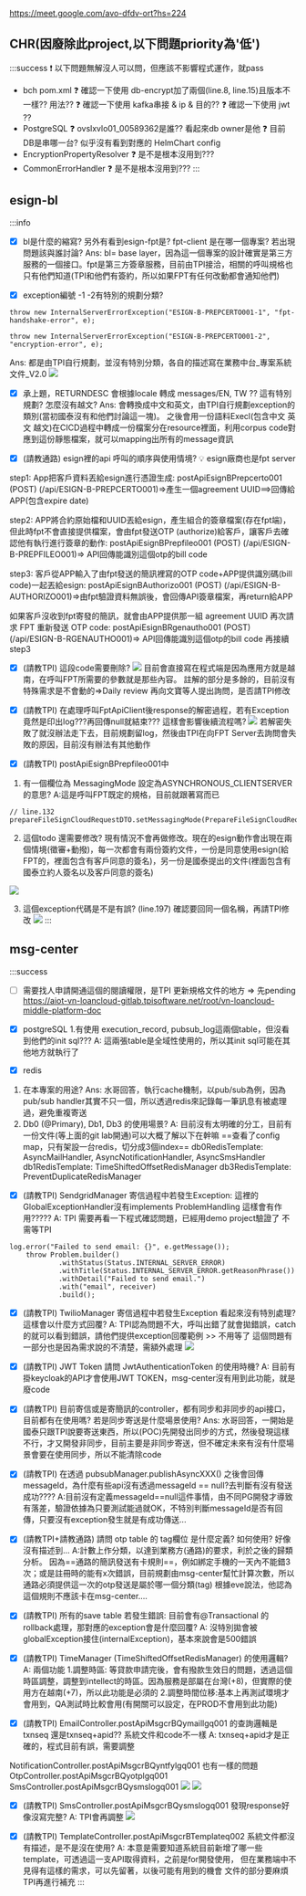 https://meet.google.com/avo-dfdv-ort?hs=224

## CHR(因廢除此project,以下問題priority為'低') 
:::success
:heavy_exclamation_mark: 以下問題無解沒人可以問，但應該不影響程式運作，就pass
- bch pom.xml
:question: 確認一下使用 db-encrypt加了兩個(line.8, line.15)且版本不一樣?? 用法??
:question: 確認一下使用 kafka串接 & ip & 目的??
:question: 確認一下使用 jwt ??
- PostgreSQL
:question: ovslxvlo01_00589362是誰?? 看起來db owner是他
:question: 目前DB是串哪一台? 似乎沒有看到對應的 HelmChart config
- EncryptionPropertyResolver
:question: 是不是根本沒用到???
- CommonErrorHandler
:question: 是不是根本沒用到???
:::

## esign-bl
:::info
- [x] bl是什麼的縮寫? 另外有看到esign-fpt是? fpt-client 是在哪一個專案? 若出現問題該與誰討論?
Ans: bl= base layer，因為這一個專案的設計確實是第三方服務的一個接口。fpt是第三方簽章服務，目前由TPI接洽，相關的呼叫規格也只有他們知道(TPI和他們有簽約，所以如果FPT有任何改動都會通知他們)

- [x] exception編號 -1 -2有特別的規劃分類? 
```java=
throw new InternalServerErrorException("ESIGN-B-PREPCERTO001-1", "fpt-handshake-error", e);

throw new InternalServerErrorException("ESIGN-B-PREPCERTO001-2", "encryption-error", e);
```
Ans: 都是由TPI自行規劃，並沒有特別分類，各自的描述寫在業務中台_專案系統文件_V2.0
![](https://hackmd.io/_uploads/S1gLpDM92.png)

- [x] 承上題，RETURNDESC 會根據locale 轉成 messages/EN, TW ?? 這有特別規劃? 怎麼沒有越文?
Ans: 會轉換成中文和英文，由TPI自行規劃exception的類別(當初國泰沒有和他們討論這一塊)。
之後會用一份語料Execl(包含中文 英文 越文)在CICD過程中轉成一份檔案分在resource裡面，利用corpus code對應到這份靜態檔案，就可以mapping出所有的message資訊

- [x] (請教通路) esign裡的api 呼叫的順序與使用情境?
:bulb: esign廠商也是fpt server

step1: App把客戶資料丟給esign進行憑證生成: postApiEsignBPrepcerto001 (POST) (/api/ESIGN-B-PREPCERTO001)=>產生一個agreement UUID==>回傳給APP(包含expire date)

step2: APP將合約原始檔和UUID丟給esign，產生組合的簽章檔案(存在fpt端)，但此時fpt不會直接提供檔案，會由fpt發送OTP (authorize)給客戶，讓客戶去確認他有執行進行簽章的動作: postApiEsignBPrepfileo001 (POST) (/api/ESIGN-B-PREPFILEO001)=> API回傳能識別這個otp的bill code

step3: 客戶從APP輸入了由fpt發送的簡訊裡寫的OTP code+APP提供識別碼(bill code)一起丟給esign: postApiEsignBAuthorizo001 (POST) (/api/ESIGN-B-AUTHORIZO001)=>由fpt驗證資料無誤後，會回傳API簽章檔案，再return給APP

如果客戶沒收到fpt寄發的簡訊，就會由APP提供那一組 agreement UUID 再次請求 FPT 重新發送 OTP code: postApiEsignBRgenautho001 (POST) (/api/ESIGN-B-RGENAUTHO001)=> API回傳能識別這個otp的bill code 再接續step3


- [x] (請教TPI) 這段code需要刪除?
![](https://hackmd.io/_uploads/Sk4S37G92.png)
目前會直接寫在程式端是因為應用方就是越南，在呼叫FPT所需要的參數就是那些內容。
註解的部分是多餘的，目前沒有特殊需求是不會動的=>Daily review 再向文寶等人提出詢問，是否請TPI修改

- [x] (請教TPI) 在處理呼叫FptApiClient後response的解密過程，若有Exception竟然是印出log???再回傳null就結束??? 這樣會影響後續流程嗎?
![](https://hackmd.io/_uploads/HkBWpmz93.png)
若解密失敗了就沒辦法走下去，目前規劃留log，然後由TPI在向FPT Server去詢問會失敗的原因，目前沒有辦法有其他動作

- [x] (請教TPI) postApiEsignBPrepfileo001中
1. 有一個欄位為 MessagingMode 設定為ASYNCHRONOUS_CLIENTSERVER 的意思?
A:這是呼叫FPT既定的規格，目前就跟著寫而已
```java=
// line.132
prepareFileSignCloudRequestDTO.setMessagingMode(PrepareFileSignCloudRequestDTO.MessagingModeEnum.NUMBER_1);
```
2. 這個todo 還需要修改?
現有情況不會再做修改。現在的esign動作會出現在兩個情境(徵審+動撥)，每一次都會有兩份簽約文件，一份是同意使用esign(給FPT的，裡面包含有客戶同意的簽名)，另一份是國泰提出的文件(裡面包含有國泰立約人簽名以及客戶同意的簽名)

![](https://hackmd.io/_uploads/ByX367fc2.png)

3. 這個exception代碼是不是有誤? (line.197)
確認要回同一個名稱，再請TPI修改
![](https://hackmd.io/_uploads/H1jyCXz5n.png)
:::

## msg-center
:::success
- [ ] 需要找人申請開通這個的閱讀權限，是TPI 更新規格文件的地方 => 先pending 
https://aiot-vn-loancloud-gitlab.tpisoftware.net/root/vn-loancloud-middle-platform-doc

- [x] postgreSQL
1.有使用 execution_record, pubsub_log這兩個table，但沒看到他們的init sql???
A: 這兩張table是全域性使用的，所以其init sql可能在其他地方就執行了

- [x] redis
1. 在本專案的用途? 
Ans: 水哥回答，執行cache機制，以pub/sub為例，因為pub/sub handler其實不只一個，所以透過redis來記錄每一筆訊息有被處理過，避免重複寄送
2. Db0 (@Primary), Db1, Db3 的使用場景?
A: 目前沒有太明確的分工，目前有一份文件(等上面的git lab開通)可以大概了解以下在幹嘛
==查看了config map，只有架設一台redis，切分成3個index==
db0RedisTemplate: AsyncMailHandler, AsyncNotificationHandler, AsyncSmsHandler
db1RedisTemplate: TimeShiftedOffsetRedisManager
db3RedisTemplate: PreventDuplicateRedisManager

- [x] (請教TPI) SendgridManager
寄信過程中若發生Exception: 這裡的GlobalExceptionHandler沒有implements ProblemHandling 這樣會有作用?????
A: TPI 需要再看一下程式確認問題，已經用demo project驗證了 不需等TPI
```java=
log.error("Failed to send email: {}", e.getMessage());
    throw Problem.builder()
            .withStatus(Status.INTERNAL_SERVER_ERROR)
            .withTitle(Status.INTERNAL_SERVER_ERROR.getReasonPhrase())
            .withDetail("Failed to send email.")
            .with("email", receiver)
            .build();
```

- [x] (請教TPI) TwilioManager
寄信過程中若發生Exception 看起來沒有特別處理? 這樣會以什麼方式回覆?
A: TPI認為問題不大，呼叫出錯了就會拋錯誤，catch的就可以看到錯誤，請他們提供exception回覆範例 >> 不用等了 這個問題有一部分也是因為需求說的不清楚，需額外處理
![](https://hackmd.io/_uploads/BJQ_OVMqh.png)

- [x] (請教TPI) JWT Token
請問 JwtAuthenticationToken 的使用時機?
A: 目前有掛keycloak的API才會使用JWT TOKEN，msg-center沒有用到此功能，就是廢code

- [x] (請教TPI) 目前寄信或是寄簡訊的controller，都有同步和非同步的api接口，目前都有在使用嗎? 若是同步寄送是什麼場景使用?
Ans: 水哥回答，一開始是國泰只跟TPI說要寄送東西，所以(POC)先開發出同步的方式，然後發現這樣不行，才又開發非同步，目前主要是非同步寄送，但不確定未來有沒有什麼場景會要在使用同步，所以不能清除code

- [x] (請教TPI) 在透過 pubsubManager.publishAsyncXXX() 之後會回傳messageId，為什麼有些api沒有透過messageId == null?去判斷有沒有發送成功????
A:目前沒有定義messageId==null這件事情，由不同PG開發才導致有落差，驗證依據為只要測試能過就OK，不特別判斷messageId是否有回傳，只要沒有exception發生就是有成功傳送...

- [x] (請教TPI+請教通路) 請問 otp table 的 tag欄位 是什麼定義? 如何使用? 好像沒有描述到...
A:計數上作分類，以達到業務方(通路)的要求，利於之後的歸類分析。
因為==通路的簡訊發送有卡規則==，例如綁定手機的一天內不能錯3次；或是註冊時的能有x次錯誤，目前規劃由msg-center幫忙計算次數，所以通路必須提供這一次的otp發送是屬於哪一個分類(tag)
根據eve說法，他認為這個規則不應該卡在msg-center....

- [x] (請教TPI) 所有的save table 若發生錯誤: 目前會有@Transactional 的rollback處理，那對應的exception會是什麼回覆?
A: 沒特別拋會被globalException接住(internalException)，基本來說會是500錯誤

- [x] (請教TPI) TimeManager (TimeShiftedOffsetRedisManager) 的使用邏輯?
A: 兩個功能
1.調整時區: 等貸款申請完後，會有撥款生效日的問題，透過這個時區調整，調整到intellect的時區。因為服務是部屬在台灣(+8)，但實際的使用方在越南(+7)，所以此功能是必須的
2.調整時間位移:基本上再測試環境才會用到，QA測試時比較會用(有開關可以設定，在PROD不會用到此功能)

- [x] (請教TPI) EmailController.postApiMsgcrBQymaillgq001 的查詢邏輯是txnseq 還是txnseq+apid?? 系統文件和code不一樣
A: txnseq+apid才是正確的，程式目前有誤，需要調整

NotificationController.postApiMsgcrBQyntfylgq001 也有一樣的問題
OtpController.postApiMsgcrBQyotplgq001
SmsController.postApiMsgcrBQysmslogq001
![](https://hackmd.io/_uploads/H1-OGOz9n.png)
![](https://hackmd.io/_uploads/H1v_z_f92.png)

- [x] (請教TPI) SmsController.postApiMsgcrBQysmslogq001 發現response好像沒寫完整?
A: TPI會再調整
![](https://hackmd.io/_uploads/By7fsNG93.png)

- [x] (請教TPI) TemplateController.postApiMsgcrBTemplateq002 系統文件都沒有描述，是不是沒在使用? 
A: 本意是需要知道系統目前新增了哪一些template，可透過這一支API取得資料，之前是for開發使用，
但在業務端中不見得有這樣的需求，可以先留著，以後可能有用到的機會
文件的部分要麻煩TPI再進行補充
:::